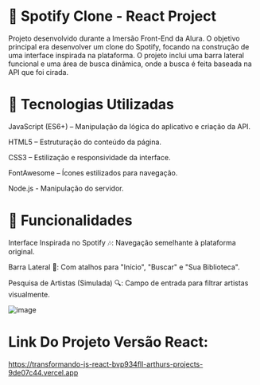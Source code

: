 # 🎵 Spotify Clone - React Project

Projeto desenvolvido durante a Imersão Front-End da Alura. O objetivo principal era desenvolver um clone do Spotify, focando na construção de uma interface inspirada na plataforma. O projeto inclui uma barra lateral funcional e uma área de busca dinâmica, onde a busca é feita baseada na API que foi cirada.

# 🚀 Tecnologias Utilizadas

JavaScript (ES6+) – Manipulação da lógica do aplicativo e criação da API.

HTML5 – Estruturação do conteúdo da página.

CSS3 – Estilização e responsividade da interface.

FontAwesome – Ícones estilizados para navegação.

Node.js - Manipulação do servidor.

# 🎨 Funcionalidades

Interface Inspirada no Spotify 🎶: Navegação semelhante à plataforma original.

Barra Lateral 📌: Com atalhos para "Início", "Buscar" e "Sua Biblioteca".

Pesquisa de Artistas (Simulada) 🔍: Campo de entrada para filtrar artistas visualmente.

![image](https://github.com/user-attachments/assets/ea10ff7b-b8ed-4793-ab10-8601a6861ae3)


# Link Do Projeto Versão React:
https://transformando-js-react-bvp934fll-arthurs-projects-9de07c44.vercel.app

